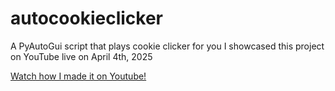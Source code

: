 # autocookieclicker
A PyAutoGui script that plays cookie clicker for you
I showcased this project on YouTube live on April 4th, 2025

[Watch how I made it on Youtube!](https://youtu.be/SdlYoWLpdSY)
